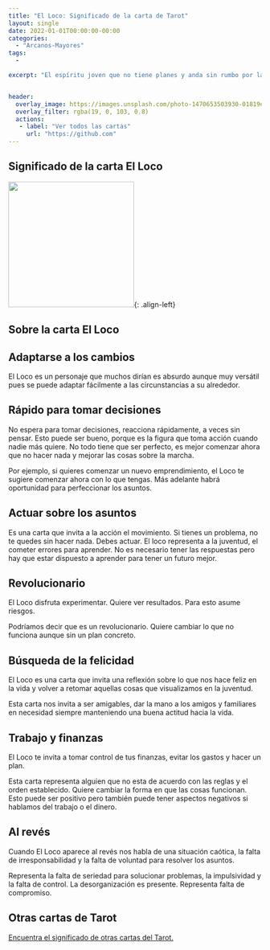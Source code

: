 ```yaml
---
title: "El Loco: Significado de la carta de Tarot"
layout: single
date: 2022-01-01T00:00:00-00:00
categories:
  - "Arcanos-Mayores"
tags:
  -

excerpt: "El espíritu joven que no tiene planes y anda sin rumbo por la vida aunque se adapta facilmente. "


header:
  overlay_image: https://images.unsplash.com/photo-1470653503930-01819ee7ec83?ixlib=rb-1.2.1&ixid=MnwxMjA3fDB8MHxwaG90by1wYWdlfHx8fGVufDB8fHx8&auto=format&fit=crop&w=870&q=80
  overlay_filter: rgba(19, 0, 103, 0.8)
  actions:
   - label: "Ver todos las cartas"
     url: "https://github.com"
---
```


## Significado de la carta El Loco

<img src="https://algzb.github.io/tarot/img/deck/m00.jpg" width="250">{: .align-left}


## Sobre la carta El Loco

## Adaptarse a los cambios

El Loco es un personaje que muchos dirían es absurdo aunque muy versátil pues se puede adaptar fácilmente a las circunstancias a su alrededor.

## Rápido para tomar decisiones

No espera para tomar decisiones, reacciona rápidamente, a veces sin pensar. Esto puede ser bueno, porque es la figura que toma acción cuando nadie más quiere. No todo tiene que ser perfecto, es mejor comenzar ahora que no hacer nada y mejorar las cosas sobre la marcha.

Por ejemplo, si quieres comenzar un nuevo emprendimiento, el Loco te sugiere comenzar ahora con lo que tengas. Más adelante habrá oportunidad para perfeccionar los asuntos.

## Actuar sobre los asuntos

Es una carta que invita a la acción el movimiento. Si tienes un problema, no te quedes sin hacer nada. Debes actuar.
El loco representa a la juventud, el cometer errores para aprender. No es necesario tener las respuestas pero hay que estar dispuesto a aprender para tener un futuro mejor.

## Revolucionario

El Loco disfruta experimentar. Quiere ver resultados. Para esto asume riesgos.

Podríamos decir que es un revolucionario. Quiere cambiar lo que no funciona aunque sin un plan concreto.

## Búsqueda de la felicidad

El Loco es una carta que invita una reflexión sobre lo que nos hace feliz en la vida y volver a retomar aquellas cosas que visualizamos en la juventud.

Esta carta nos invita a ser amigables, dar la mano a los amigos y familiares en necesidad siempre manteniendo una buena actitud hacia la vida.


## Trabajo y finanzas

El Loco te invita a tomar control de tus finanzas, evitar los gastos y hacer un plan.

Esta carta representa alguien que no esta de acuerdo con las reglas y el orden establecido. Quiere cambiar la forma en que las cosas funcionan. Esto puede ser positivo pero también puede tener aspectos negativos si hablamos del trabajo o el dinero. 

## Al revés

Cuando El Loco aparece al revés nos habla de una situación caótica, la falta de irresponsabilidad y la falta de voluntad para resolver los asuntos.

Representa la falta de seriedad para solucionar problemas, la impulsividad y la falta de control. La desorganización es presente. Representa falta de compromiso.

## Otras cartas de Tarot

[Encuentra el significado de otras cartas del Tarot.](/significado-cartas-del-tarot)
